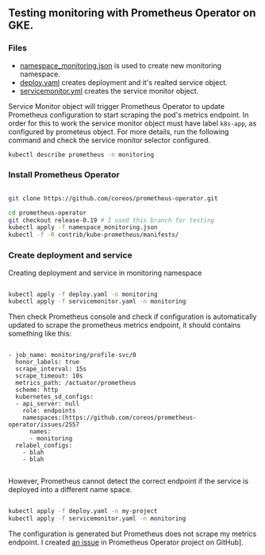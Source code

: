 ## Testing monitoring with Prometheus Operator on GKE.


### Files
* [namespace_monitoring.json](namespace_monitoring.json) is used to create new monitoring namespace.
* [deploy.yaml](deploy.yaml) creates deployment and it's realted service object.
* [servicemonitor.yml](servicemonitor.yaml) creates the service monitor object. 

Service Monitor object will trigger Prometheus Operator to update Prometheus configuration to start scraping the pod's metrics endpoint. In order for this to work the service monitor object must have label ```k8s-app```, as configured by prometeus object. For more details, run the following command and check the service monitor selector configured.
```bash 
kubectl describe prometheus -n monitoring 
```


### Install Prometheus Operator

```bash

git clone https://github.com/coreos/prometheus-operator.git

cd prometheus-operator
git checkout release-0.19 # I used this branch for testing
kubectl apply -f namespace_monitoring.json
kubectl -f -R contrib/kube-prometheus/manifests/

```


### Create deployment and service
Creating deployment and service in monitoring namespace

```bash

kubectl apply -f deploy.yaml -n monitoring
kubectl apply -f servicemonitor.yaml -n monitoring

```

Then check Prometheus console and check if configuration is automatically updated to scrape the prometheus metrics endpoint, it should contains something like this:

```text

- job_name: monitoring/profile-svc/0
  honor_labels: true
  scrape_interval: 15s
  scrape_timeout: 10s
  metrics_path: /actuator/prometheus
  scheme: http
  kubernetes_sd_configs:
  - api_server: null
    role: endpoints
    namespaces:(https://github.com/coreos/prometheus-operator/issues/2557
      names:
      - monitoring
  relabel_configs:
    - blah
    - blah
    

```


However, Prometheus cannot detect the correct endpoint if the service is deployed into a different name space.

```bash

kubectl apply -f deploy.yaml -n my-project
kubectl apply -f servicemonitor.yaml -n monitoring

```

The configuration is generated but Prometheus does not scrape my metrics endpoint. I created [an issue](https://github.com/coreos/prometheus-operator/issues/2557) in Prometheus Operator project on GitHub].
